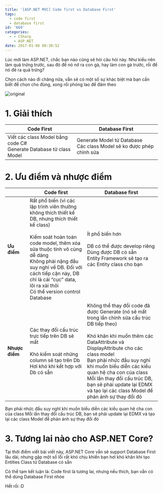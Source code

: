 ```yaml
---
title: '[ASP.NET MVC] Code first vs Database First'
tags:
  - code first
  - database first
id: '669'
categories:
  - - CSharp
    - ASP.NET
date: 2017-01-06 08:30:52
---
```


Lúc mới làm ASP.NET, chắc bạn nào cũng sẽ hỏi câu hỏi này. Như kiểu nên làm quả trứng trước, sau đó để nó nở ra con gà, hay làm con gà trước, rồi để nó đẻ ra quả trứng?

Chọn cách nào đi chăng nữa, vẫn sẽ có một số sự khác biệt mà bạn cần biết để chọn cho đúng, xong rồi phóng lao để đâm theo

![original](https://cuoilennaocacban2.files.wordpress.com/2017/01/original.jpg)
<!-- more -->

# 1. Giải thích

| **Code First** | **Database First** |
|---|---|
| Viết các class Model bằng code C#<br>Generate Database từ class Model | Generate Model từ Database<br>Các class Model sẽ ko được phép chỉnh sửa |

# 2. Ưu điểm và nhược điểm

|  | **Code first** | **Database first** |
|---|---|---|
| **Ưu điểm** | Rất phổ biến (vì các lập trình viên thường không thích thiết kế DB, nhưng thích thiết kế class)<br><br>Kiểm soát hoàn toàn code model, thêm xóa sửa thuộc tính vô cùng dễ dàng<br>Không phải nặng đầu suy nghĩ về DB. Đối với cách tiếp cận này, DB chỉ là cái “cục” data, lôi ra xài thôi<br>Có thể version control Database | Ít phổ biến hơn<br><br>DB có thể được develop riêng<br>Dùng được DB có sẵn<br>Entity Framework sẽ tạo ra các Entity class cho bạn |
| **Nhược điểm** | Các thay đổi cấu trúc trực tiếp trên DB sẽ mất<br><br>Khó kiểm soát những column sẽ tạo trên Db<br>Hơi khó khi kết hợp với Db có sẵn | Không thể thay đổi code đã được Generate (nó sẽ mất trong lần chỉnh sửa cấu trúc DB tiếp theo)<br><br>Khó khăn khi muốn thêm các DataAttribute và DisplayAttribute cho các class model<br>Bạn phải nhức đầu suy nghĩ khi muốn biểu diễn các kiểu quan hệ cha con của class<br>Mỗi lần thay đổi cấu trúc DB, bạn sẽ phải update lại EDMX và tạo lại các class Model để phản ánh sự thay đổi đó |

Bạn phải nhức đầu suy nghĩ khi muốn biểu diễn các kiểu quan hệ cha con của class Mỗi lần thay đổi cấu trúc DB, bạn sẽ phải update lại EDMX và tạo lại các class Model để phản ánh sự thay đổi đó

# 3. Tương lai nào cho ASP.NET Core?

Tại thời điểm viết bài viết này, ASP.NET Core vẫn sẽ support Database First lâu dài, nhưng gặp một số lỗi rất khó chịu khiến bạn hơi khó khăn khi tạo Entities Class từ Database có sẵn

Có thể tạm kết luận là: Code first là tương lai, nhưng nếu thích, bạn vẫn có thể dùng Database First nhóe

Hết rồi :D